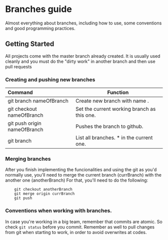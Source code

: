 # Branches guide
Almost everything about branches, including how to use, some conventions and good programming practices.
 
## Getting Started

All projects come with the master branch already created. It is usually used cleanly and you must do the "dirty work" in another branch and then use pull requests

### Creating and pushing new branches

Command | Function
:-------------------- | -----------------------
git branch nameOfBranch     | Create new branch with name .
git checkout nameOfBranch	| Set the current working branch as this one.
git push origin nameOfBranch| Pushes the branch to github.
git branch 					| List all branches. * in the current one.

### Merging branches

After you finish implementing the funcionalities and using the git as you'd normally use, you'll need to merge the current branch (currBranch) with the another one (anotherBranch)
For that, you'll need to do the following:

```
	git checkout anotherBranch
	git merge origin currBranch
	git push 
```

### Conventions when working with branches.
In case you're working in a big team, remember that commits are atomic. So check  ``git status`` before you commit.
Remember as well to pull changes from git when starting to work, in order to avoid overwrites at codes.

